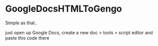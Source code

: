 # GoogleDocsHTMLToGengo

Simple as that..

just open up Google Docs, create a new doc > tools > script editor and paste this code there

